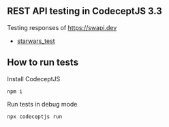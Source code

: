 ## REST API testing in CodeceptJS 3.3

Testing responses of https://swapi.dev

* [starwars_test](https://github.com/codeceptjs/api-examples/blob/main/star_wars_test.js)

## How to run tests

Install CodeceptJS

```
npm i 
```

Run tests in debug mode

```
npx codeceptjs run
```